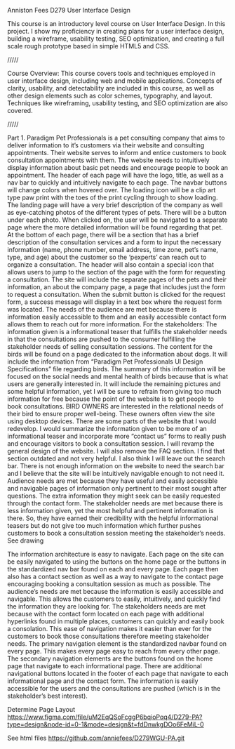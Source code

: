 Anniston Fees
D279 User Interface Design

This course is an introductory level course on User Interface Design. In this project. I show my proficiency in creating plans for a user interface design, building a wireframe, usability testing, SEO optimization, and creating a full scale rough prototype based in simple HTML5 and CSS.

/////

Course Overview: This course covers tools and techniques employed in user interface design, including web and mobile applications. Concepts of clarity, usability, and detectability are included in this course, as well as other design elements such as color schemes, typography, and layout. Techniques like wireframing, usability testing, and SEO optimization are also covered.

/////

Part 1.
Paradigm Pet Professionals is a pet consulting company that aims to deliver information to it’s customers via their website and consulting appointments. Their website serves to inform and entice customers to book consultation appointments with them.
The website needs to intuitively display information about basic pet needs and encourage people to book an appointment. The header of each page will have the logo, title, as well as a nav bar to quickly and intuitively navigate to each page. The navbar buttons will change colors when hovered over. The loading icon will be a clip art type paw print with the toes of the print cycling through to show loading. The landing page will have a very brief description of the company as well as eye-catching photos of the different types of pets. There will be a button under each photo. When clicked on, the user will be navigated to a separate page where the more detailed information will be found regarding that pet.  At the bottom of each page, there will be a section that has a brief description of the consultation services and a form to input the necessary information (name, phone number, email address, time zone, pet’s name, type, and age) about the customer so the ‘pexperts’ can reach out to organize a consultation. The header will also contain a special icon that allows users to jump to the section of the page with the form for requesting a consultation. The site will include the separate pages of the pets and their information, an about the company page, a page that includes just the form to request a consultation. When the submit button is clicked for the request form, a success message will display in a text box where the request form was located. 
The needs of the audience are met because there is information easily accessible to them and an easily accessible contact form allows them to reach out for more information. 
For the stakeholders: The information given is a informational teaser that fulfills the stakeholder needs in that the consultations are pushed to the consumer fulfilling the stakeholder needs of selling consultation sessions.
The content for the birds will be found on a page dedicated to the information about dogs. It will include the information from “Paradigm Pet Professionals UI Design Specifications” file regarding birds. The summary of this information will be focused on the social needs and mental health of birds because that is what users are generally interested in. It will include the remaining pictures and some helpful information, yet I will be sure to refrain from giving too much information for free because the point of the website is to get people to book consultations.
BIRD OWNERS are interested in the relational needs of their bird to ensure proper well-being. These owners often view the site using desktop devices.
There are some parts of the website that I would redevelop. I would summarize the information given to be more of an informational teaser and incorporate more “contact us” forms to really push and encourage visitors to book a consultation session. I will revamp the general design of the website. I will also remove the FAQ section. I find that section outdated and not very helpful. I also think I will leave out the search bar. There is not enough information on the website to need the search bar and I believe that the site will be intuitively navigable enough to not need it.
Audience needs are met because they have useful and easily accessible and navigable pages of information only pertinent to their most sought after questions. The extra information they might seek can be easily requested through the contact form.
The stakeholder needs are met because there is less information given, yet the most helpful and pertinent information is there. So, they have earned their credibility with the helpful informational teasers but do not give too much information which further pushes customers to book a consultation session meeting the stakeholder’s needs.
See drawing

The information architecture is easy to navigate. Each page on the site can be easily navigated to using the buttons on the home page or the buttons in the standardized nav bar found on each and every page. Each page then also has a contact section as well as a way to navigate to the contact page encouraging booking a consultation session as much as possible. 
The audience’s needs are met because the information is easily accessible and navigable. This allows the customers to easily, intuitively, and quickly find the information they are looking for.
The stakeholders needs are met because with the contact form located on each page with additional hyperlinks found in multiple places, customers can quickly and easily book a consolation. This ease of navigation makes it easier than ever for the customers to book those consultations therefore meeting stakeholder needs.
The primary navigation element is the standardized navbar found on every page. This makes every page easy to reach from every other page. The secondary navigation elements are the buttons found on the home page that navigate to each informational page. There are additional navigational buttons located in the footer of each page that navigate to each informational page and the contact form. The information is easily accessible for the users and the consultations are pushed (which is in the stakeholder’s best interest).

Determine Page Layout
https://www.figma.com/file/uM2EqQSoFcggP6bqioPqq4/D279-PA?type=design&node-id=0-1&mode=design&t=fdDnwkgDOo6FeMiL-0


See html files 
https://github.com/anniefees/D279WGU-PA.git



